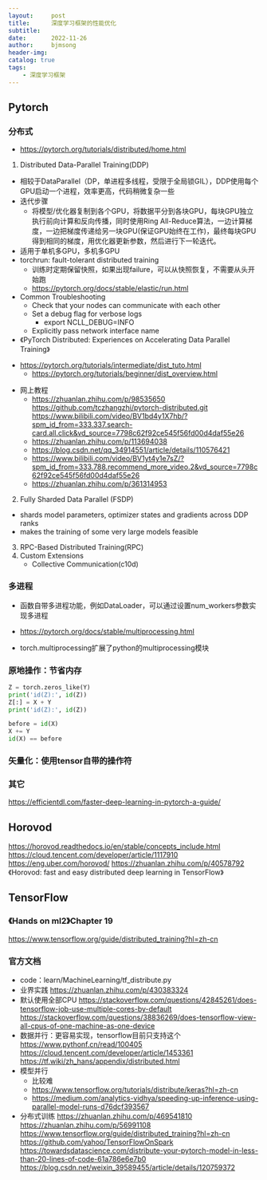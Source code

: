 ```yaml
---
layout:     post
title:      深度学习框架的性能优化
subtitle:   
date:       2022-11-26
author:     bjmsong
header-img: 
catalog: true
tags:
    - 深度学习框架
---
```

## Pytorch
### 分布式
+ https://pytorch.org/tutorials/distributed/home.html
1. Distributed Data-Parallel Training(DDP)
+ 相较于DataParallel（DP，单进程多线程，受限于全局锁GIL），DDP使用每个GPU启动一个进程，效率更高，代码稍微复杂一些
+ 迭代步骤
    * 将模型/优化器复制到各个GPU，将数据平分到各块GPU，每块GPU独立执行前向计算和反向传播，同时使用Ring All-Reduce算法，一边计算梯度，一边把梯度传递给另一块GPU(保证GPU始终在工作)，最终每块GPU得到相同的梯度，用优化器更新参数，然后进行下一轮迭代。
+ 适用于单机多GPU，多机多GPU
+ torchrun: fault-tolerant distributed training
    * 训练时定期保留快照，如果出现failure，可以从快照恢复，不需要从头开始跑
    * https://pytorch.org/docs/stable/elastic/run.html
+ Common Troubleshooting
    * Check that your nodes can communicate with each other
    * Set a debug flag for verbose logs
        - export NCLL_DEBUG=INFO
    * Explicitly pass network interface name 
+ 《PyTorch Distributed: Experiences on Accelerating Data Parallel Training》
- https://pytorch.org/tutorials/intermediate/dist_tuto.html
    - https://pytorch.org/tutorials/beginner/dist_overview.html
+ 网上教程
    * https://zhuanlan.zhihu.com/p/98535650
    https://github.com/tczhangzhi/pytorch-distributed.git
    https://www.bilibili.com/video/BV1bd4y1X7hb/?spm_id_from=333.337.search-card.all.click&vd_source=7798c62f92ce545f56fd00d4daf55e26
    * https://zhuanlan.zhihu.com/p/113694038
    * https://blog.csdn.net/qq_34914551/article/details/110576421
    * https://www.bilibili.com/video/BV1yt4y1e7sZ/?spm_id_from=333.788.recommend_more_video.2&vd_source=7798c62f92ce545f56fd00d4daf55e26
    * https://zhuanlan.zhihu.com/p/361314953
2. Fully Sharded Data Parallel (FSDP)
- shards model parameters, optimizer states and gradients across DDP ranks
- makes the training of some very large models feasible
3. RPC-Based Distributed Training(RPC)
4. Custom Extensions
    * Collective Communication(c10d)

### 多进程
- 函数自带多进程功能，例如DataLoader，可以通过设置num_workers参数实现多进程
+ https://pytorch.org/docs/stable/multiprocessing.html
- torch.multiprocessing扩展了python的multiprocessing模块

### 原地操作：节省内存

```Python
Z = torch.zeros_like(Y)
print('id(Z):', id(Z))
Z[:] = X + Y
print('id(Z):', id(Z))

before = id(X)
X += Y
id(X) == before
```

### 矢量化：使用tensor自带的操作符


### 其它
https://efficientdl.com/faster-deep-learning-in-pytorch-a-guide/


## Horovod
https://horovod.readthedocs.io/en/stable/concepts_include.html
https://cloud.tencent.com/developer/article/1117910
https://eng.uber.com/horovod/
https://zhuanlan.zhihu.com/p/40578792
《Horovod: fast and easy distributed deep learning in TensorFlow》

## TensorFlow
### 《Hands on ml2》Chapter 19
https://www.tensorflow.org/guide/distributed_training?hl=zh-cn

### 官方文档
- code：learn/MachineLearning/tf_distribute.py
- 业界实践
https://zhuanlan.zhihu.com/p/430383324
- 默认使用全部CPU
https://stackoverflow.com/questions/42845261/does-tensorflow-job-use-multiple-cores-by-default
https://stackoverflow.com/questions/38836269/does-tensorflow-view-all-cpus-of-one-machine-as-one-device
- 数据并行：更容易实现，tensorflow目前只支持这个
https://www.pythonf.cn/read/100405
https://cloud.tencent.com/developer/article/1453361
https://tf.wiki/zh_hans/appendix/distributed.html
- 模型并行
    - 比较难
    - https://www.tensorflow.org/tutorials/distribute/keras?hl=zh-cn
    - https://medium.com/analytics-vidhya/speeding-up-inference-using-parallel-model-runs-d76dcf393567   
- 分布式训练
https://zhuanlan.zhihu.com/p/469541810
https://zhuanlan.zhihu.com/p/56991108
https://www.tensorflow.org/guide/distributed_training?hl=zh-cn
https://github.com/yahoo/TensorFlowOnSpark
https://towardsdatascience.com/distribute-your-pytorch-model-in-less-than-20-lines-of-code-61a786e6e7b0
https://blog.csdn.net/weixin_39589455/article/details/120759372


